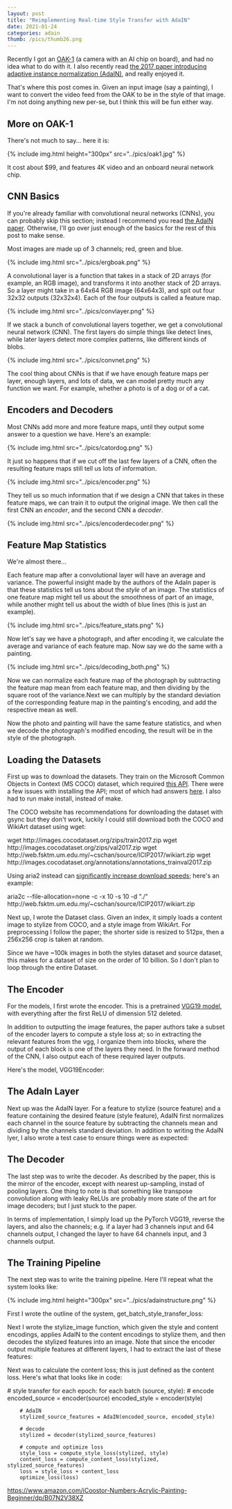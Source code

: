 ```yaml
---
layout: post
title: "Reimplementing Real-time Style Transfer with AdaIN"
date: 2021-01-24
categories: adain
thumb: /pics/thumb26.png
---
```


Recently I got an [OAK-1](https://opencv.org/introducing-oak-spatial-ai-powered-by-opencv/) (a camera with an AI chip on board), and had no idea what to do with it. I also recently read [the 2017 paper introducing adaptive instance normalization (AdaIN)](https://arxiv.org/pdf/1703.06868.pdf), and really enjoyed it.

That's where this post comes in. Given an input image (say a painting), I want to convert the video feed from the OAK to be in the style of that image. I'm not doing anything new per-se, but I think this will be fun either way.

## More on OAK-1

There's not much to say... here it is:

{% include img.html height="300px" src="../pics/oak1.jpg" %}

It cost about $99, and features 4K video and an onboard neural network chip.


## CNN Basics

If you're already familiar with convolutional neural networks (CNNs), you can probably skip this section; instead I recommend you read [the AdaIN paper](https://arxiv.org/pdf/1703.06868.pdf). Otherwise, I'll go over just enough of the basics for the rest of this post to make sense.

Most images are made up of 3 channels; red, green and blue.

{% include img.html src="../pics/ergboak.png" %}

A convolutional layer is a function that takes in a stack of 2D arrays (for example, an RGB image), and transforms it into another stack of 2D arrays. So a layer might take in a 64x64 RGB image (64x64x3), and spit out four 32x32 outputs (32x32x4). Each of the four outputs is called a feature map.

{% include img.html src="../pics/convlayer.png" %}

If we stack a bunch of convolutional layers together, we get a convolutional neural network (CNN). The first layers do simple things like detect lines, while later layers detect more complex patterns, like different kinds of blobs.

{% include img.html src="../pics/convnet.png" %}

The cool thing about CNNs is that if we have enough feature maps per layer, enough layers, and lots of data, we can model pretty much any function we want. For example, whether a photo is of a dog or of a cat.

## Encoders and Decoders

Most CNNs add more and more feature maps, until they output some answer to a question we have. Here's an example:

{% include img.html src="../pics/catordog.png" %}

It just so happens that if we cut off the last few layers of a CNN, often the resulting feature maps still tell us lots of information.

{% include img.html src="../pics/encoder.png" %}

They tell us so much information that if we design a CNN that takes in these feature maps, we can train it to output the original image. We then call the first CNN an _encoder_, and the second CNN a _decoder_.

{% include img.html src="../pics/encoderdecoder.png" %}

## Feature Map Statistics

We're almost there...

Each feature map after a convolutional layer will have an average and variance. The powerful insight made by the authors of the AdaIn paper is that these statistics tell us tons about the _style_ of an image. The statistics of one feature map might tell us about the smoothness of part of an image, while another might tell us about the width of blue lines (this is just an example).

{% include img.html src="../pics/feature_stats.png" %}


Now let's say we have a photograph, and after encoding it, we calculate the average and variance of each feature map. Now say we do the same with a painting.

{% include img.html src="../pics/decoding_both.png" %}

Now we can normalize each feature map of the photograph by subtracting the feature map mean from each feature map, and then dividing by the square root of the variance.Next we can multiply by the standard deviation of the corresponding feature map in the painting's encoding, and add the respective mean as well.

Now the photo and painting will have the same feature statistics, and when we decode the photograph's modified encoding, the result will be in the style of the photograph.

## Loading the Datasets

First up was to download the datasets. They train on the Microsoft Common Objects in Context (MS COCO) dataset, which required [this API](https://github.com/cocodataset/cocoapi). There were a few issues with installing the API; most of which had answers [here](https://github.com/cocodataset/cocoapi/issues/172). I also had to run <span class="code">make install</span>, instead of <span class="code">make</span>.

The COCO website has recommendations for downloading the dataset with gsync but they don't work, luckily I could still download both the COCO and WikiArt dataset using wget:

<div class="code">wget http://images.cocodataset.org/zips/train2017.zip
wget http://images.cocodataset.org/zips/val2017.zip
wget http://web.fsktm.um.edu.my/~cschan/source/ICIP2017/wikiart.zip
wget http://images.cocodataset.org/annotations/annotations_trainval2017.zip
</div>

Using aria2 instead can [significantly increase download speeds](https://askubuntu.com/a/507890/673865); here's an example:
<div class="code">aria2c --file-allocation=none -c -x 10 -s 10 -d "./" http://web.fsktm.um.edu.my/~cschan/source/ICIP2017/wikiart.zip
</div>


Next up, I wrote the Dataset class. Given an index, it simply loads a content image to stylize from COCO, and a style image from WikiArt. For preprocessing I follow the paper; the shorter side is resized to 512px, then a 256x256 crop is taken at random.

<script src="https://emgithub.com/embed.js?target=https%3A%2F%2Fgithub.com%2FJ3698%2FAdaIN-reimplementation%2Fblob%2Fmain%2Fdata.py&style=github&showBorder=on&showLineNumbers=on&showFileMeta=on"></script>

Since we have ~100k images in both the styles dataset and source dataset, this makes for a dataset of size on the order of 10 billion. So I don't plan to loop through the entire Dataset.


## The Encoder

For the models, I first wrote the encoder. This is a pretrained [VGG19 model](https://arxiv.org/pdf/1409.1556.pdf), with everything after the first ReLU of dimension 512 deleted.

In addition to outputting the image features, the paper authors take a subset of the encoder layers to compute a style loss at; so in extracting the relevant features from the vgg, I organize them into blocks, where the output of each block is one of the layers they need. In the forward method of the CNN, I also output each of these required layer outputs.

Here's the model, <span class="code">VGG19Encoder</span>:

<script src="https://emgithub.com/embed.js?target=https%3A%2F%2Fgithub.com%2FJ3698%2FAdaIN-reimplementation%2Fblob%2Fmain%2Fencoder.py&style=github&showBorder=on&showLineNumbers=on&showFileMeta=on"></script>


## The AdaIn Layer

Next up was the AdaIN layer. For a feature to stylize (source feature) and a feature containing the desired feature (style feature), AdaIN first normalizes each channel in the source feature by subtracting the channels mean and dividing by the channels standard deviation. In addition to writing the AdaIN lyer, I also wrote a test case to ensure things were as expected:

<script src="https://emgithub.com/embed.js?target=https%3A%2F%2Fgithub.com%2FJ3698%2FAdaIN-reimplementation%2Fblob%2Fmain%2Fadain.py&style=github&showBorder=on&showLineNumbers=on&showFileMeta=on"></script>

## The Decoder

The last step was to write the decoder. As described by the paper, this is the mirror of the encoder, except with nearest up-sampling, instad of pooling layers. One thing to note is that something like transpose convolution along with leaky ReLUs are probably more state of the art for image decoders; but I just stuck to the paper.

In terms of implementation, I simply load up the PyTorch VGG19, reverse the layers, and also the channels; e.g. if a layer had 3 channels input and 64 channels output, I changed the layer to have 64 channels input, and 3 channels output.

<script src="https://emgithub.com/embed.js?target=https%3A%2F%2Fgithub.com%2FJ3698%2FAdaIN-reimplementation%2Fblob%2Fmain%2Fdecoder.py&style=github&showBorder=on&showLineNumbers=on&showFileMeta=on"></script>

## The Training Pipeline

The next step was to write the training pipeline. Here I'll repeat what the system looks like:

{% include img.html height="300px" src="../pics/adainstructure.png" %}



First I wrote the outline of the system, <span class="code">get_batch_style_transfer_loss</span>:

<script src="https://gist.github.com/J3698/da140be0d552eb6a616234474a962a15.js"></script>


Next I wrote the <span class="code">stylize_image</span> function, which given the style and content encodings, applies AdaIN to the content encodings to stylize them, and then decodes the stylized features into an image. Note that since the encoder output multiple features at different layers, I had to extract the last of these features:

<script src="https://gist.github.com/J3698/ddd5398e9a5500c3f2b8a054ba375e0b.js"></script>

Next was to calculate the content loss; this is just defined as the content loss.
Here's what that looks like in code:




<div class="code"># style transfer
for each epoch:
    for each batch (source, style):
        # encode
        encoded_source = encoder(source)
        encoded_style = encoder(style)

        # AdaIN
        stylized_source_features = AdaIN(encoded_source, encoded_style)

        # decode
        stylized = decoder(stylized_source_features)

        # compute and optimize loss
        style_loss = compute_style_loss(stylized, style)
        content_loss = compute_content_loss(stylized, stylized_source_features)
        loss = style_loss + content_loss
        optimize_loss(loss)
</div>


https://www.amazon.com/iCoostor-Numbers-Acrylic-Painting-Beginner/dp/B07N2V38XZ
